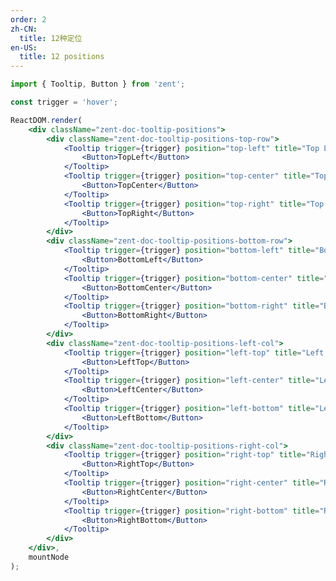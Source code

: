 ```yaml
---
order: 2
zh-CN:
  title: 12种定位
en-US:
  title: 12 positions
---
```


```jsx
import { Tooltip, Button } from 'zent';

const trigger = 'hover';

ReactDOM.render(
	<div className="zent-doc-tooltip-positions">
		<div className="zent-doc-tooltip-positions-top-row">
			<Tooltip trigger={trigger} position="top-left" title="Top Left">
				<Button>TopLeft</Button>
			</Tooltip>
			<Tooltip trigger={trigger} position="top-center" title="Top Center">
				<Button>TopCenter</Button>
			</Tooltip>
			<Tooltip trigger={trigger} position="top-right" title="Top Right">
				<Button>TopRight</Button>
			</Tooltip>
		</div>
		<div className="zent-doc-tooltip-positions-bottom-row">
			<Tooltip trigger={trigger} position="bottom-left" title="Bottom Left">
				<Button>BottomLeft</Button>
			</Tooltip>
			<Tooltip trigger={trigger} position="bottom-center" title="Bottom Center">
				<Button>BottomCenter</Button>
			</Tooltip>
			<Tooltip trigger={trigger} position="bottom-right" title="Bottom Right">
				<Button>BottomRight</Button>
			</Tooltip>
		</div>
		<div className="zent-doc-tooltip-positions-left-col">
			<Tooltip trigger={trigger} position="left-top" title="Left Top">
				<Button>LeftTop</Button>
			</Tooltip>
			<Tooltip trigger={trigger} position="left-center" title="Left Center">
				<Button>LeftCenter</Button>
			</Tooltip>
			<Tooltip trigger={trigger} position="left-bottom" title="Left Bottom">
				<Button>LeftBottom</Button>
			</Tooltip>
		</div>
		<div className="zent-doc-tooltip-positions-right-col">
			<Tooltip trigger={trigger} position="right-top" title="Right Top">
				<Button>RightTop</Button>
			</Tooltip>
			<Tooltip trigger={trigger} position="right-center" title="Right Center">
				<Button>RightCenter</Button>
			</Tooltip>
			<Tooltip trigger={trigger} position="right-bottom" title="Right Bottom">
				<Button>RightBottom</Button>
			</Tooltip>
		</div>
	</div>,
	mountNode
);
```

<style>
  .zent-doc-tooltip-positions {
    position: relative;

		&-top-row,
		&-bottom-row {
			display: flex;
      justify-content: center;

      .zent-btn:not(:last-child) {
        margin-right: 10px
      }
    }

    &-bottom-row {
      margin-top: 200px;
    }

    &-left-col, &-right-col {
      position: absolute;
      top: 0;
      display: flex;
      justify-content: center;
      flex-direction: column;
			height: 100%;
			
			.zent-btn {
				margin-left: 0;
			}

      .zent-btn:not(:last-child) {
				margin-bottom: 10px;
      }
    }

    &-left-col {
      left: 0;
    }

    &-right-col {
      right: 0;
    }

    .zent-tooltip-wrapper {
      .zent-btn {
        width: 120px;
      }
    }
  }
</style>
